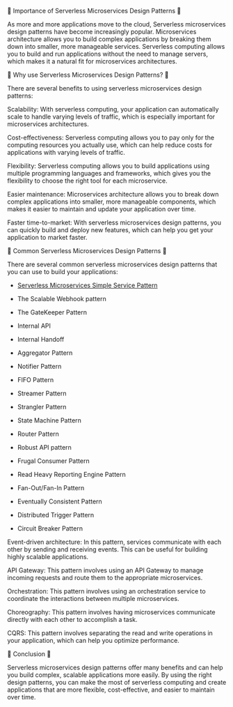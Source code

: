 <!-- @format -->

🚀 Importance of Serverless Microservices Design Patterns 🚀

As more and more applications move to the cloud, Serverless microservices design patterns have become increasingly popular. Microservices architecture allows you to build complex applications by breaking them down into smaller, more manageable services. Serverless computing allows you to build and run applications without the need to manage servers, which makes it a natural fit for microservices architectures.

🎯 Why use Serverless Microservices Design Patterns? 🎯

There are several benefits to using serverless microservices design patterns:

Scalability: With serverless computing, your application can automatically scale to handle varying levels of traffic, which is especially important for microservices architectures.

Cost-effectiveness: Serverless computing allows you to pay only for the computing resources you actually use, which can help reduce costs for applications with varying levels of traffic.

Flexibility: Serverless computing allows you to build applications using multiple programming languages and frameworks, which gives you the flexibility to choose the right tool for each microservice.

Easier maintenance: Microservices architecture allows you to break down complex applications into smaller, more manageable components, which makes it easier to maintain and update your application over time.

Faster time-to-market: With serverless microservices design patterns, you can quickly build and deploy new features, which can help you get your application to market faster.

🔨 Common Serverless Microservices Design Patterns 🔨

There are several common serverless microservices design patterns that you can use to build your applications:

- [Serverless Microservices Simple Service Pattern](https://github.com/PolyCloudNative/Serverless-Microservices-Patterns/tree/main/Serverless-Microservices-Simple-Service-Pattern)

- The Scalable Webhook pattern
- The GateKeeper Pattern
- Internal API
- Internal Handoff
- Aggregator Pattern
- Notifier Pattern
- FIFO Pattern
- Streamer Pattern
- Strangler Pattern
- State Machine Pattern
- Router Pattern
- Robust API pattern
- Frugal Consumer Pattern
- Read Heavy Reporting Engine Pattern
- Fan-Out/Fan-In Pattern
- Eventually Consistent Pattern
- Distributed Trigger Pattern
- Circuit Breaker Pattern

Event-driven architecture: In this pattern, services communicate with each other by sending and receiving events. This can be useful for building highly scalable applications.

API Gateway: This pattern involves using an API Gateway to manage incoming requests and route them to the appropriate microservices.

Orchestration: This pattern involves using an orchestration service to coordinate the interactions between multiple microservices.

Choreography: This pattern involves having microservices communicate directly with each other to accomplish a task.

CQRS: This pattern involves separating the read and write operations in your application, which can help you optimize performance.

🌟 Conclusion 🌟

Serverless microservices design patterns offer many benefits and can help you build complex, scalable applications more easily. By using the right design patterns, you can make the most of serverless computing and create applications that are more flexible, cost-effective, and easier to maintain over time.
